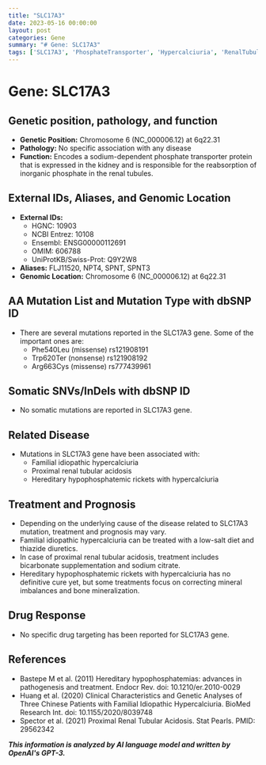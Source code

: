 ```yaml
---
title: "SLC17A3"
date: 2023-05-16 00:00:00
layout: post
categories: Gene
summary: "# Gene: SLC17A3"
tags: ['SLC17A3', 'PhosphateTransporter', 'Hypercalciuria', 'RenalTubularAcidosis', 'HypophosphatemicRickets', 'Mutation', 'Treatment', 'Prognosis']
---
```


# Gene: SLC17A3

## Genetic position, pathology, and function
- **Genetic Position:** Chromosome 6 (NC_000006.12) at 6q22.31
- **Pathology:** No specific association with any disease
- **Function:** Encodes a sodium-dependent phosphate transporter protein that is expressed in the kidney and is responsible for the reabsorption of inorganic phosphate in the renal tubules.

## External IDs, Aliases, and Genomic Location
- **External IDs:** 
    - HGNC: 10903
    - NCBI Entrez: 10108
    - Ensembl: ENSG00000112691
    - OMIM: 606788
    - UniProtKB/Swiss-Prot: Q9Y2W8
- **Aliases:** FLJ11520, NPT4, SPNT, SPNT3
- **Genomic Location:** Chromosome 6 (NC_000006.12) at 6q22.31

## AA Mutation List and Mutation Type with dbSNP ID
- There are several mutations reported in the SLC17A3 gene. Some of the important ones are:
    - Phe540Leu (missense) rs121908191
    - Trp620Ter (nonsense) rs121908192
    - Arg663Cys (missense) rs777439961
    
## Somatic SNVs/InDels with dbSNP ID
- No somatic mutations are reported in SLC17A3 gene.

## Related Disease
- Mutations in SLC17A3 gene have been associated with:
    - Familial idiopathic hypercalciuria
    - Proximal renal tubular acidosis
    - Hereditary hypophosphatemic rickets with hypercalciuria

## Treatment and Prognosis
- Depending on the underlying cause of the disease related to SLC17A3 mutation, treatment and prognosis may vary. 
- Familial idiopathic hypercalciuria can be treated with a low-salt diet and thiazide diuretics. 
- In case of proximal renal tubular acidosis, treatment includes bicarbonate supplementation and sodium citrate.
- Hereditary hypophosphatemic rickets with hypercalciuria has no definitive cure yet, but some treatments focus on correcting mineral imbalances and bone mineralization.

## Drug Response
- No specific drug targeting has been reported for SLC17A3 gene.

## References
- Bastepe M et al. (2011) Hereditary hypophosphatemias: advances in pathogenesis and treatment. Endocr Rev. doi: 10.1210/er.2010-0029
- Huang et al. (2020) Clinical Characteristics and Genetic Analyses of Three Chinese Patients with Familial Idiopathic Hypercalciuria. BioMed Research Int. doi: 10.1155/2020/8039748
- Spector et al. (2021) Proximal Renal Tubular Acidosis. Stat Pearls. PMID: 29562342

**_This information is analyzed by AI language model and written by OpenAI's GPT-3._**